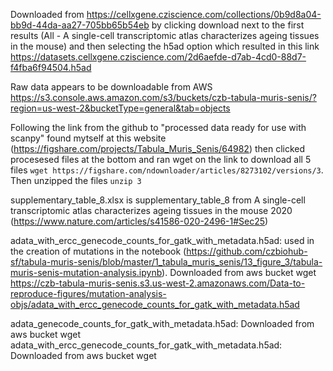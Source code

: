 Downloaded from https://cellxgene.cziscience.com/collections/0b9d8a04-bb9d-44da-aa27-705bb65b54eb by clicking download next to the first results (All - A single-cell transcriptomic atlas characterizes ageing tissues in the mouse) and then selecting the h5ad option which resulted in this link https://datasets.cellxgene.cziscience.com/2d6aefde-d7ab-4cd0-88d7-f4fba6f94504.h5ad

Raw data appears to be downloadable from AWS https://s3.console.aws.amazon.com/s3/buckets/czb-tabula-muris-senis/?region=us-west-2&bucketType=general&tab=objects

Following the link from the github to "processed data ready for use with scanpy" found mytself at this website (https://figshare.com/projects/Tabula_Muris_Senis/64982) then clicked procesesed files at the bottom and ran wget on the link to download all 5 files `wget https://figshare.com/ndownloader/articles/8273102/versions/3`. Then unzipped the files `unzip 3`

supplementary_table_8.xlsx is supplementary_table_8 from A single-cell transcriptomic atlas characterizes ageing tissues in the mouse 2020 (https://www.nature.com/articles/s41586-020-2496-1#Sec25)

adata_with_ercc_genecode_counts_for_gatk_with_metadata.h5ad: used in the creation of mutations in the notebook (https://github.com/czbiohub-sf/tabula-muris-senis/blob/master/1_tabula_muris_senis/13_figure_3/tabula-muris-senis-mutation-analysis.ipynb). Downloaded from aws bucket wget https://czb-tabula-muris-senis.s3.us-west-2.amazonaws.com/Data-to-reproduce-figures/mutation-analysis-objs/adata_with_ercc_genecode_counts_for_gatk_with_metadata.h5ad

adata_genecode_counts_for_gatk_with_metadata.h5ad: Downloaded from aws bucket wget
adata_with_ercc_genecode_counts_for_gatk_with_metadata.h5ad: Downloaded from aws bucket wget
